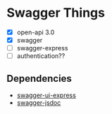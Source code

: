 # Swagger Things

- [x] open-api 3.0
- [x] swagger
- [ ] swagger-express
- [ ] authentication??

## Dependencies

- [swagger-ui-express](https://github.com/scottie1984/swagger-ui-express)
- [swagger-jsdoc](https://github.com/Surnet/swagger-jsdoc)
